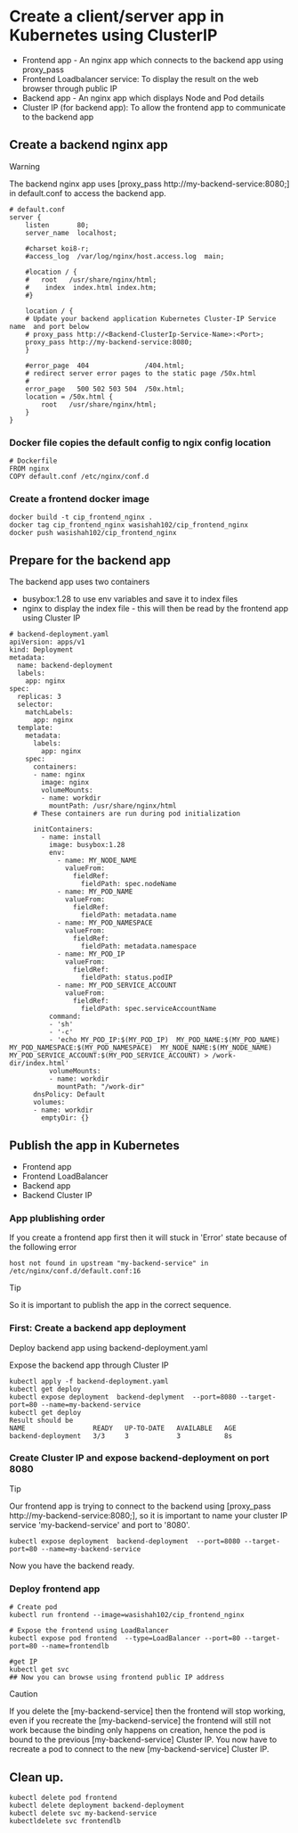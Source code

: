 # Create a client/server app in Kubernetes using ClusterIP
* Frontend app - An nginx app which connects to the backend app using proxy_pass
* Frontend Loadbalancer service: To display the result on the web browser through public IP
* Backend app - An nginx app which displays Node and Pod details
* Cluster IP (for backend app): To allow the frontend app to communicate to the backend app

## Create a backend nginx app
> [!WARNING]
> The backend nginx app uses [proxy_pass http://my-backend-service:8080;] in default.conf to access the backend app.
```
# default.conf
server {
    listen       80;
    server_name  localhost;

    #charset koi8-r;
    #access_log  /var/log/nginx/host.access.log  main;

    #location / {
    #   root   /usr/share/nginx/html;
    #    index  index.html index.htm;
    #}

    location / {
    # Update your backend application Kubernetes Cluster-IP Service name  and port below
    # proxy_pass http://<Backend-ClusterIp-Service-Name>:<Port>;  
    proxy_pass http://my-backend-service:8080;
    }

    #error_page  404              /404.html;
    # redirect server error pages to the static page /50x.html
    #
    error_page   500 502 503 504  /50x.html;
    location = /50x.html {
        root   /usr/share/nginx/html;
    }
}
```
### Docker file copies the default config to ngix config location
```
# Dockerfile
FROM nginx
COPY default.conf /etc/nginx/conf.d
```
### Create a frontend docker image
```
docker build -t cip_frontend_nginx .
docker tag cip_frontend_nginx wasishah102/cip_frontend_nginx
docker push wasishah102/cip_frontend_nginx
```
## Prepare for the backend app
The backend app uses two containers 
* busybox:1.28 to use env variables and save it to index files
* nginx to display the index file - this will then be read by the frontend app using Cluster IP

```
# backend-deployment.yaml
apiVersion: apps/v1
kind: Deployment
metadata:
  name: backend-deployment
  labels:
    app: nginx
spec:
  replicas: 3
  selector:
    matchLabels:
      app: nginx
  template:
    metadata:
      labels:
        app: nginx
    spec:
      containers:
      - name: nginx
        image: nginx
        volumeMounts:
        - name: workdir
          mountPath: /usr/share/nginx/html
      # These containers are run during pod initialization        
        
      initContainers:
        - name: install
          image: busybox:1.28
          env:
            - name: MY_NODE_NAME
              valueFrom:
                fieldRef:
                  fieldPath: spec.nodeName
            - name: MY_POD_NAME
              valueFrom:
                fieldRef:
                  fieldPath: metadata.name
            - name: MY_POD_NAMESPACE
              valueFrom:
                fieldRef:
                  fieldPath: metadata.namespace
            - name: MY_POD_IP
              valueFrom:
                fieldRef:
                  fieldPath: status.podIP
            - name: MY_POD_SERVICE_ACCOUNT
              valueFrom:
                fieldRef:
                  fieldPath: spec.serviceAccountName          
          command: 
          - 'sh'
          - '-c'
          - 'echo MY_POD_IP:$(MY_POD_IP)  MY_POD_NAME:$(MY_POD_NAME)  MY_POD_NAMESPACE:$(MY_POD_NAMESPACE)  MY_NODE_NAME:$(MY_NODE_NAME)  MY_POD_SERVICE_ACCOUNT:$(MY_POD_SERVICE_ACCOUNT) > /work-dir/index.html'
          volumeMounts:
          - name: workdir
            mountPath: "/work-dir"
      dnsPolicy: Default
      volumes:
      - name: workdir
        emptyDir: {}
```

## Publish the app in Kubernetes
* Frontend app
* Frontend LoadBalancer
* Backend app
* Backend Cluster IP

### App plublishing order 
If you create a frontend app first then it will stuck in 'Error' state because of the following error 
```
host not found in upstream "my-backend-service" in /etc/nginx/conf.d/default.conf:16
```
> [!TIP]
> So it is important to publish the app in the correct sequence. 

### First: Create a backend app deployment
Deploy backend app using backend-deployment.yaml

Expose the backend app through Cluster IP
```
kubectl apply -f backend-deployment.yaml
kubectl get deploy
kubectl expose deployment  backend-deplyment  --port=8080 --target-port=80 --name=my-backend-service
kubectl get deploy
Result should be
NAME                 READY   UP-TO-DATE   AVAILABLE   AGE
backend-deployment   3/3     3            3           8s
```
### Create Cluster IP and expose backend-deployment on port 8080
> [!TIP]
> Our frontend app is trying to connect to the backend using [proxy_pass http://my-backend-service:8080;], so it is important to name your cluster IP service 'my-backend-service' and port to '8080'.
```
kubectl expose deployment  backend-deployment  --port=8080 --target-port=80 --name=my-backend-service
```
Now you have the backend ready.
### Deploy frontend app
```
# Create pod
kubectl run frontend --image=wasishah102/cip_frontend_nginx

# Expose the frontend using LoadBalancer
kubectl expose pod frontend  --type=LoadBalancer --port=80 --target-port=80 --name=frontendlb

#get IP
kubectl get svc
## Now you can browse using frontend public IP address
```
> [!CAUTION]
> If you delete the [my-backend-service] then the frontend will stop working, even if you recreate the [my-backend-service] the frontend will still not work because the binding only happens on creation, hence the pod is bound to the previous [my-backend-service] Cluster IP.
> You now have to recreate a pod to connect to the new [my-backend-service] Cluster IP.

## Clean up.
```
kubectl delete pod frontend
kubectl delete deployment backend-deployment
kubectl delete svc my-backend-service
kubectldelete svc frontendlb
```
